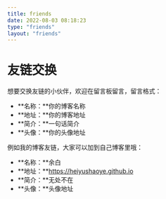 ```yaml
---
title: friends
date: 2022-08-03 08:18:23
type: "friends"
layout: "friends"
---
```


# 友链交换
想要交换友链的小伙伴，欢迎在留言板留言，留言格式：
* **名称：**你的博客名称
* **地址：**你的博客地址
* **简介：**一句话简介
* **头像：**你的头像地址

例如我的博客友链，大家可以加到自己博客里哦：
* **名称：**余白
* **地址：**https://heiyushaoye.github.io
* **简介：**无处不在
* **头像：**头像地址